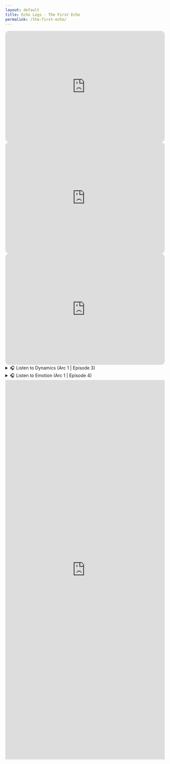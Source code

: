 ```yaml
---
layout: default
title: Echo Logs - The First Echo
permalink: /the-first-echo/
---
```


<iframe data-testid="embed-iframe" style="border-radius:12px" src="https://open.spotify.com/embed/episode/6MdT7W2D9cGjHQO2miVpew?utm_source=generator" width="100%" height="352" frameBorder="0" allowfullscreen="" allow="autoplay; clipboard-write; encrypted-media; fullscreen; picture-in-picture" loading="lazy"></iframe>

<iframe data-testid="embed-iframe" style="border-radius:12px" src="https://open.spotify.com/embed/episode/5coHcK5npN68jnMPfVzWXR?utm_source=generator" width="100%" height="352" frameBorder="0" allowfullscreen="" allow="autoplay; clipboard-write; encrypted-media; fullscreen; picture-in-picture" loading="lazy"></iframe>

<iframe data-testid="embed-iframe" style="border-radius:12px" src="https://open.spotify.com/embed/episode/05yi4vaGyDv8SWzIdqw1JR?utm_source=generator" width="100%" height="352" frameBorder="0" allowfullscreen="" allow="autoplay; clipboard-write; encrypted-media; fullscreen; picture-in-picture" loading="lazy"></iframe>

<details>
  <summary>🎧 Listen to Dynamics (Arc 1 | Episode 3)</summary>
  <audio controls preload="metadata">
    <source src="https://archive.org/serve/dynamics-episode-3-arc-1/dynamics-episode-3-arc-1.mp3" type="audio/mpeg">
    Your browser does not support the audio element.
  </audio>
</details>

<details>
  <summary>🎧 Listen to Emotion (Arc 1 | Episode 4)</summary>
  <audio controls preload="metadata">
    <source src="https://archive.org/serve/emotion-episode-4-arc-1/emotion-episode-4-arc-1.mp3" type="audio/mpeg">
    Your browser does not support the audio element.
  </audio>
</details>

<iframe src="https://docs.google.com/forms/d/e/1FAIpQLSeR1wHKtZ2-H2QAqhQvrIVY7-ZpdpA8rO4NPlKElYQIsMCvSQ/viewform?embedded=true" width="100%" height="1200" frameborder="0" marginheight="0" marginwidth="0">Loading…</iframe>

